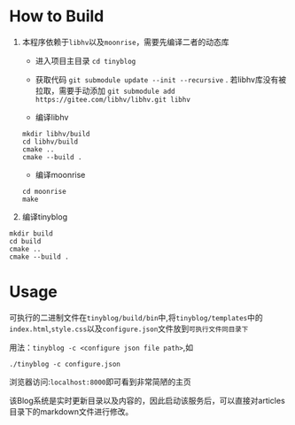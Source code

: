 # How to Build
1. 本程序依赖于`libhv`以及`moonrise`，需要先编译二者的动态库
    - 进入项目主目录 `cd tinyblog`
    - 获取代码 `git submodule update --init --recursive` . 若libhv库没有被拉取，需要手动添加
 `git submodule add https://gitee.com/libhv/libhv.git libhv`

    - 编译libhv 
    
    ```
    mkdir libhv/build
    cd libhv/build
    cmake ..
    cmake --build .
    ```
    - 编译moonrise 
    
    ```
    cd moonrise
    make
    ```
2. 编译tinyblog  
```
mkdir build
cd build
cmake ..
cmake --build .
```
# Usage
可执行的二进制文件在`tinyblog/build/bin`中,将`tinyblog/templates`中的`index.html`,`style.css`以及`configure.json`文件放到`可执行文件同目录下`

用法：`tinyblog -c <configure json file path>`,如
```
./tinyblog -c configure.json
```
浏览器访问:`localhost:8000`即可看到非常简陋的主页

该Blog系统是实时更新目录以及内容的，因此启动该服务后，可以直接对articles目录下的markdown文件进行修改。